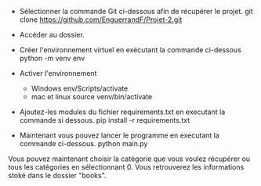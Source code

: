 - Sélectionner la commande Git ci-dessous afin de récupérer le projet.
    git clone https://github.com/EnguerrandF/Projet-2.git

- Accéder au dossier.

- Créer l'environnement virtuel en exécutant la commande ci-dessous
    python -m venv env

- Activer l'environnement 
    - Windows
        env/Scripts/activate
    - mac et linux
        source venv/bin/activate

- Ajoutez-les modules du fichier requirements.txt en executant la commande si dessous.
    pip install -r requirements.txt

- Maintenant vous pouvez lancer le programme en executant la commande ci-dessous.
    python main.py

Vous pouvez maintenant choisir la catégorie que vous voulez récupérer ou tous les catégories en sélectionnant 0. Vous retrouverez les informations stoké dans le dossier "books".